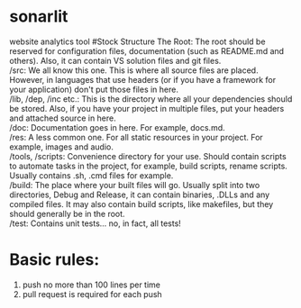 # sonarlit
website analytics tool 
#Stock Structure
The Root: The root should be reserved for configuration files, documentation (such as README.md and others). Also, it can contain VS solution files and git files.  
/src: We all know this one. This is where all source files are placed. However, in languages that use headers (or if you have a framework for your application) don't put those files in here.  
/lib, /dep, /inc etc.: This is the directory where all your dependencies should be stored. Also, if you have your project in multiple files, put your headers and attached source in here.  
/doc: Documentation goes in here. For example, docs.md.  
/res: A less common one. For all static resources in your project. For example, images and audio.  
/tools, /scripts: Convenience directory for your use. Should contain scripts to automate tasks in the project, for example, build scripts, rename scripts. Usually contains .sh, .cmd files for example.  
/build: The place where your built files will go. Usually split into two directories, Debug and Release, it can contain binaries, .DLLs and any compiled files. It may also contain build scripts, like makefiles, but they should generally be in the root.  
/test: Contains unit tests... no, in fact, all tests!  

# Basic rules:
1. push no more than 100 lines per time 
2. pull request is required for each push
